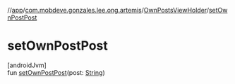 //[app](../../../index.md)/[com.mobdeve.gonzales.lee.ong.artemis](../index.md)/[OwnPostsViewHolder](index.md)/[setOwnPostPost](set-own-post-post.md)

# setOwnPostPost

[androidJvm]\
fun [setOwnPostPost](set-own-post-post.md)(post: [String](https://kotlinlang.org/api/latest/jvm/stdlib/kotlin/-string/index.html))
